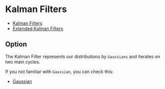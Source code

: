 # Kalman Filters

- [Kalman Filters](kalman_filters.md)
- [Extended Kalman Filters](extended_kalman_filters.md)

## Option

The Kalman Filter represents our distributions by `Gaussians` and iterates on two main cycles.

If you not familiar with `Gaussian`, you can check this:

- [Gaussian](https://github.com/kaka-lin/autonomous-driving-notes/tree/master/Sensor%20Fusion%20and%20Tracking/Kalman%20Filters/Gaussian)
